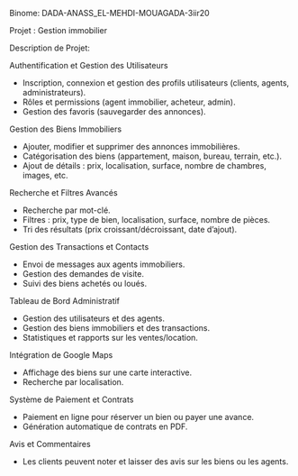 Binome:  DADA-ANASS_EL-MEHDI-MOUAGADA-3iir20


Projet : Gestion immobilier


Description de Projet:


 Authentification et Gestion des Utilisateurs 
- Inscription, connexion et gestion des profils utilisateurs (clients, agents, administrateurs).  
- Rôles et permissions (agent immobilier, acheteur, admin).  
- Gestion des favoris (sauvegarder des annonces).  

 Gestion des Biens Immobiliers 
- Ajouter, modifier et supprimer des annonces immobilières.  
- Catégorisation des biens (appartement, maison, bureau, terrain, etc.).  
- Ajout de détails : prix, localisation, surface, nombre de chambres, images, etc.  

 Recherche et Filtres Avancés  
- Recherche par mot-clé.  
- Filtres : prix, type de bien, localisation, surface, nombre de pièces.  
- Tri des résultats (prix croissant/décroissant, date d’ajout).  

 Gestion des Transactions et Contacts 
- Envoi de messages aux agents immobiliers.  
- Gestion des demandes de visite.  
- Suivi des biens achetés ou loués.  

 Tableau de Bord Administratif  
- Gestion des utilisateurs et des agents.  
- Gestion des biens immobiliers et des transactions.  
- Statistiques et rapports sur les ventes/location.  

 Intégration de Google Maps 
- Affichage des biens sur une carte interactive.  
- Recherche par localisation.  

 Système de Paiement et Contrats 
- Paiement en ligne pour réserver un bien ou payer une avance.  
- Génération automatique de contrats en PDF.  

 Avis et Commentaires  
- Les clients peuvent noter et laisser des avis sur les biens ou les agents.  
